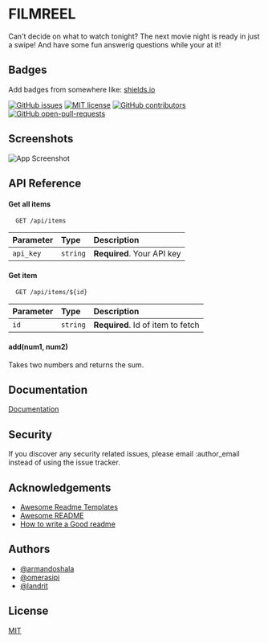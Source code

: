 
# FILMREEL

Can't decide on what to watch tonight? The next movie night is ready in just a swipe! And have some fun answerig questions while your at it!


## Badges

Add badges from somewhere like: [shields.io](https://shields.io/)

[![GitHub issues](https://img.shields.io/github/issues/ArmandoShala/FILMREEL)](https://GitHub.com/ArmandoShala/FILMREEL/issues/)
[![MIT license](https://img.shields.io/badge/License-MIT-blue.svg)](https://lbesson.mit-license.org/)
[![GitHub contributors](https://badgen.net/github/contributors/ArmandoShala/FILMREEL)](https://GitHub.com/ArmandoShala/FILMREEL/graphs/contributors/)
[![GitHub open-pull-requests](https://badgen.net/github/open-prs/ArmandoShala/FILMREEL)](https://github.com/ArmandoShala/FILMREEL/pulls?q=is%3Aopen)


## Screenshots

![App Screenshot](https://via.placeholder.com/468x300?text=App+Screenshot+Here)


## API Reference

#### Get all items

```http
  GET /api/items
```

| Parameter | Type     | Description                |
| :-------- | :------- | :------------------------- |
| `api_key` | `string` | **Required**. Your API key |

#### Get item

```http
  GET /api/items/${id}
```

| Parameter | Type     | Description                       |
| :-------- | :------- | :-------------------------------- |
| `id`      | `string` | **Required**. Id of item to fetch |

#### add(num1, num2)

Takes two numbers and returns the sum.


## Documentation

[Documentation](https://linktodocumentation)

## Security

If you discover any security related issues, please email :author_email instead of using the issue tracker.


## Acknowledgements

 - [Awesome Readme Templates](https://awesomeopensource.com/project/elangosundar/awesome-README-templates)
 - [Awesome README](https://github.com/matiassingers/awesome-readme)
 - [How to write a Good readme](https://bulldogjob.com/news/449-how-to-write-a-good-readme-for-your-github-project)


## Authors

- [@armandoshala](https://www.github.com/armandoshala)
- [@omerasipi](https://www.github.com/omerasipi)
- [@landrit](https://www.github.com/landrit)

## License

[MIT](https://choosealicense.com/licenses/mit/)

